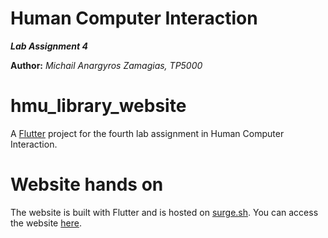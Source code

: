 Human Computer Interaction
==============

***Lab Assignment 4***

**Author:** *Michail Anargyros Zamagias, TP5000*


# hmu_library_website

A [Flutter](https://flutter.dev) project for the fourth lab assignment in Human Computer Interaction. 

# Website hands on

The website is built with Flutter and is hosted on [surge.sh](surge.sh).
You can access the website [here](https://hmu-library-website.surge.sh/).
